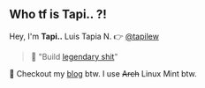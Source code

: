 ## Who tf is Tapi.. ?!

Hey, I'm **Tapi..** Luis Tapia N. 👉 [@tapilew](https://x.com/tapilew)

> 🚀 "Build [legendary shit](https://youtube.com/watch?v=FyY0fEO5jVY&t=2605)"

🐧 Checkout my [blog](https://blog.tapi.ac) btw. I use <s>Arch</s> Linux Mint btw.
